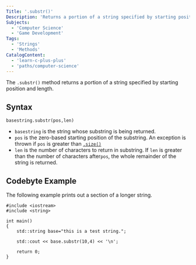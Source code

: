 ```yaml
---
Title: '.substr()'
Description: 'Returns a portion of a string specified by starting position and length.'
Subjects:
  - 'Computer Science'
  - 'Game Development'
Tags:
  - 'Strings'
  - 'Methods'
CatalogContent:
  - 'learn-c-plus-plus'
  - 'paths/computer-science'
---
```


The `.substr()` method returns a portion of a string specified by starting position and length.

## Syntax

```pseudo
basestring.substr(pos,len)
```

- `basestring` is the string whose substring is being returned.
- `pos` is the zero-based starting position of the substring. An exception is thrown if `pos` is greater than [`.size()`](https://www.codecademy.com/resources/docs/cpp/strings/size)
- `len` is the number of characters to return in substring. If `len` is greater than the number of characters after`pos`, the whole remainder of the string is returned.

## Codebyte Example

The following example prints out a section of a longer string.

```codebyte\cpp
#include <iostream>
#include <string>

int main()
{
    std::string base="this is a test string.";

    std::cout << base.substr(10,4) << '\n';

    return 0;
}
```
